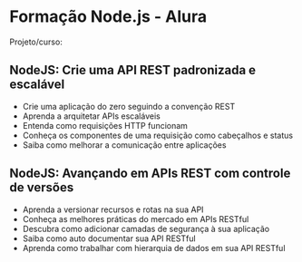 # Formação Node.js - Alura

Projeto/curso:  

## NodeJS: Crie uma API REST padronizada e escalável
- Crie uma aplicação do zero seguindo a convenção REST
- Aprenda a arquitetar APIs escaláveis
- Entenda como requisições HTTP funcionam
- Conheça os componentes de uma requisição como cabeçalhos e status
- Saiba como melhorar a comunicação entre aplicações

## NodeJS: Avançando em APIs REST com controle de versões
- Aprenda a versionar recursos e rotas na sua API
- Conheça as melhores práticas do mercado em APIs RESTful
- Descubra como adicionar camadas de segurança à sua aplicação
- Saiba como auto documentar sua API RESTful
- Aprenda como trabalhar com hierarquia de dados em sua API RESTful